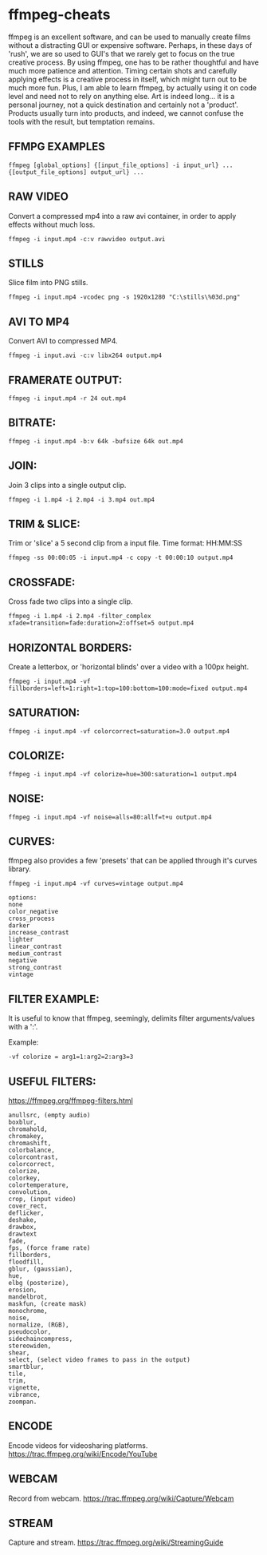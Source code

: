 # ffmpeg-cheats

ffmpeg is an excellent software, and can be used to manually create films without a distracting GUI or expensive software. Perhaps, in these days of 'rush', we are so used to GUI's that we rarely get to focus on the true creative process. By using ffmpeg, one has to be rather thoughtful and have much more patience and attention. Timing certain shots and carefully applying effects is a creative process in itself, which might turn out to be much more fun. Plus, I am able to learn ffmpeg, by actually using it on code level and need not to rely on anything else. Art is indeed long... it is a personal journey, not a quick destination and certainly not a 'product'. Products usually turn into products, and indeed, we cannot confuse the tools with the result, but temptation remains.

FFMPG EXAMPLES
--------------

	ffmpeg [global_options] {[input_file_options] -i input_url} ... {[output_file_options] output_url} ...

RAW VIDEO
---------
Convert a compressed mp4 into a raw avi container, in order to apply effects without much loss.

	ffmpeg -i input.mp4 -c:v rawvideo output.avi

STILLS
------
Slice film into PNG stills.

	ffmpeg -i input.mp4 -vcodec png -s 1920x1280 "C:\stills\%03d.png"

AVI TO MP4
----------
Convert AVI to compressed MP4.

	ffmpeg -i input.avi -c:v libx264 output.mp4

FRAMERATE OUTPUT:
-----------------
	ffmpeg -i input.mp4 -r 24 out.mp4

BITRATE:
--------
	ffmpeg -i input.mp4 -b:v 64k -bufsize 64k out.mp4

JOIN:
-----
Join 3 clips into a single output clip.

	ffmpeg -i 1.mp4 -i 2.mp4 -i 3.mp4 out.mp4

TRIM & SLICE:
-----
Trim or 'slice' a 5 second clip from a input file. Time format: HH:MM:SS

	ffmpeg -ss 00:00:05 -i input.mp4 -c copy -t 00:00:10 output.mp4

CROSSFADE:
--------- 
Cross fade two clips into a single clip.

	ffmpeg -i 1.mp4 -i 2.mp4 -filter_complex xfade=transition=fade:duration=2:offset=5 output.mp4
 
HORIZONTAL BORDERS:
-------------------
Create a letterbox, or 'horizontal blinds' over a video with a 100px height.

	ffmpeg -i input.mp4 -vf fillborders=left=1:right=1:top=100:bottom=100:mode=fixed output.mp4

SATURATION:
-----------
	ffmpeg -i input.mp4 -vf colorcorrect=saturation=3.0 output.mp4

COLORIZE:
---------
	ffmpeg -i input.mp4 -vf colorize=hue=300:saturation=1 output.mp4

NOISE:
------
	ffmpeg -i input.mp4 -vf noise=alls=80:allf=t+u output.mp4

CURVES:
---------
ffmpeg also provides a few 'presets' that can be applied through it's curves library.

	ffmpeg -i input.mp4 -vf curves=vintage output.mp4

	options:
	none
	color_negative
	cross_process
	darker
	increase_contrast
	lighter
	linear_contrast
	medium_contrast
	negative
	strong_contrast
	vintage

FILTER EXAMPLE: 
--------------
It is useful to know that ffmpeg, seemingly, delimits filter arguments/values with a ':'. 

Example:

	-vf colorize = arg1=1:arg2=2:arg3=3

USEFUL FILTERS:
--------------
https://ffmpeg.org/ffmpeg-filters.html

    anullsrc, (empty audio)
    boxblur, 
    chromahold,
    chromakey,
    chromashift,
    colorbalance,
    colorcontrast,
    colorcorrect,
    colorize,
    colorkey,
    colortemperature,
    convolution,
    crop, (input video)
    cover_rect,
    deflicker,
    deshake,
    drawbox,
    drawtext
    fade,
    fps, (force frame rate)
    fillborders,
    floodfill,
    gblur, (gaussian),
    hue,
    elbg (posterize),
    erosion,
    mandelbrot,
    maskfun, (create mask)
    monochrome,
    noise,
    normalize, (RGB),
    pseudocolor,
    sidechaincompress,
    stereowiden,
    shear,
    select, (select video frames to pass in the output)
    smartblur,
    tile,
    trim,
    vignette, 
    vibrance, 
    zoompan.

ENCODE
-----
Encode videos for videosharing platforms.
https://trac.ffmpeg.org/wiki/Encode/YouTube

WEBCAM
------
Record from webcam.
https://trac.ffmpeg.org/wiki/Capture/Webcam

STREAM
------
Capture and stream.
https://trac.ffmpeg.org/wiki/StreamingGuide
